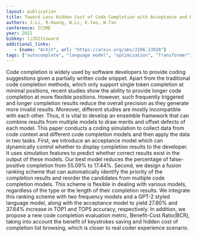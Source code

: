 ```yaml
---
layout: publication
title: Toward Less Hidden Cost of Code Completion with Acceptance and Ranking Models
authors: J.Li, R.Huang, W.Li, K.Yao, W.Tan
conference: ICSME
year: 2021
bibkey: li2021toward
additional_links:
   - {name: "ArXiV", url: "https://arxiv.org/abs/2106.13928"}
tags: ["autocomplete", "language model", "optimization", "Transformer"]
---
```

Code completion is widely used by software developers to provide coding suggestions given a partially written code snippet. Apart from the traditional code completion methods, which only support single token completion at minimal positions, recent studies show the ability to provide longer code completion at more flexible positions. However, such frequently triggered and longer completion results reduce the overall precision as they generate more invalid results. Moreover, different studies are mostly incompatible with each other. Thus, it is vital to develop an ensemble framework that can combine results from multiple models to draw merits and offset defects of each model.
This paper conducts a coding simulation to collect data from code context and different code completion models and then apply the data in two tasks. First, we introduce an acceptance model which can dynamically control whether to display completion results to the developer. It uses simulation features to predict whether correct results exist in the output of these models. Our best model reduces the percentage of false-positive completion from 55.09% to 17.44%. Second, we design a fusion ranking scheme that can automatically identify the priority of the completion results and reorder the candidates from multiple code completion models. This scheme is flexible in dealing with various models, regardless of the type or the length of their completion results. We integrate this ranking scheme with two frequency models and a GPT-2 styled language model, along with the acceptance model to yield 27.80% and 37.64% increase in TOP1 and TOP5 accuracy, respectively. In addition, we propose a new code completion evaluation metric, Benefit-Cost Ratio(BCR), taking into account the benefit of keystrokes saving and hidden cost of completion list browsing, which is closer to real coder experience scenario.
